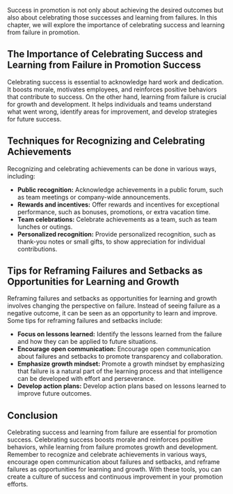 
Success in promotion is not only about achieving the desired outcomes but also about celebrating those successes and learning from failures. In this chapter, we will explore the importance of celebrating success and learning from failure in promotion.

The Importance of Celebrating Success and Learning from Failure in Promotion Success
------------------------------------------------------------------------------------

Celebrating success is essential to acknowledge hard work and dedication. It boosts morale, motivates employees, and reinforces positive behaviors that contribute to success. On the other hand, learning from failure is crucial for growth and development. It helps individuals and teams understand what went wrong, identify areas for improvement, and develop strategies for future success.

Techniques for Recognizing and Celebrating Achievements
-------------------------------------------------------

Recognizing and celebrating achievements can be done in various ways, including:

* **Public recognition:** Acknowledge achievements in a public forum, such as team meetings or company-wide announcements.
* **Rewards and incentives:** Offer rewards and incentives for exceptional performance, such as bonuses, promotions, or extra vacation time.
* **Team celebrations:** Celebrate achievements as a team, such as team lunches or outings.
* **Personalized recognition:** Provide personalized recognition, such as thank-you notes or small gifts, to show appreciation for individual contributions.

Tips for Reframing Failures and Setbacks as Opportunities for Learning and Growth
---------------------------------------------------------------------------------

Reframing failures and setbacks as opportunities for learning and growth involves changing the perspective on failure. Instead of seeing failure as a negative outcome, it can be seen as an opportunity to learn and improve. Some tips for reframing failures and setbacks include:

* **Focus on lessons learned:** Identify the lessons learned from the failure and how they can be applied to future situations.
* **Encourage open communication:** Encourage open communication about failures and setbacks to promote transparency and collaboration.
* **Emphasize growth mindset:** Promote a growth mindset by emphasizing that failure is a natural part of the learning process and that intelligence can be developed with effort and perseverance.
* **Develop action plans:** Develop action plans based on lessons learned to improve future outcomes.

Conclusion
----------

Celebrating success and learning from failure are essential for promotion success. Celebrating success boosts morale and reinforces positive behaviors, while learning from failure promotes growth and development. Remember to recognize and celebrate achievements in various ways, encourage open communication about failures and setbacks, and reframe failures as opportunities for learning and growth. With these tools, you can create a culture of success and continuous improvement in your promotion efforts.
